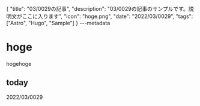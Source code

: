 {
  "title": "03/0029の記事",
  "description": "03/0029の記事のサンプルです。説明文がここに入ります",
  "icon": "hoge.png",
  "date": "2022/03/0029",
  "tags": ["Astro", "Hugo", "Sample"]
}
---metadata

# hoge
hogehoge

## today
2022/03/0029